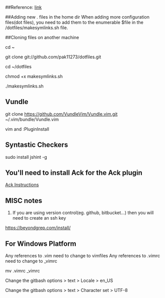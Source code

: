 ##Reference:
[link](http://blog.smalleycreative.com/tutorials/using-git-and-github-to-manage-your-dotfiles/)

##Adding new . files in the home dir
When adding more configuration files(dot files), you need to add them to the enumerable $file in the /dotfiles/makesymlinks.sh file.

##Cloning files on another machine

cd ~

git clone git://github.com/pak11273/dotfiles.git

cd ~/dotfiles

chmod +x makesymlinks.sh

./makesymlinks.sh

## Vundle

git clone https://github.com/VundleVim/Vundle.vim.git ~/.vim/bundle/Vundle.vim

vim and :PluginInstall

## Syntastic Checkers 
sudo install jshint -g

## You'll need to install Ack for the Ack plugin
[Ack Instructions](https://beyondgrep.com/install/) 

## MISC notes
1. If you are using version control(eg. github, bitbucket...) then you will need to create an ssh key

https://beyondgrep.com/install/
## For Windows Platform

Any references to .vim need to change to vimfiles
Any references to .vimrc need to change to _vimrc

mv .vimrc _vimrc

Change the gitbash options > text > Locale > en_US

Change the gitbash options > text > Character set > UTF-8
